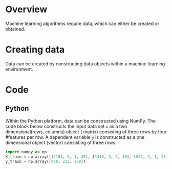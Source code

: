 # Overview
Machine learning algorithms require data, which can either be created or obtained.

# Creating data
Data can be created by constructing data objects within a machine learning environment.

# Code
## Python
Within the Python platform, data can be constructed using NumPy. The code block below constructs the input data set `x`  as a two dimensional(rows, columns) object ( matrix) consisting of three rows by four #features per row. A dependent variable `y` is constructed as a one dimensional object (vector) consisting of three rows. 

```Python
import numpy as np
X_train = np.array([[2104, 5, 1, 45], [1416, 3, 2, 40], [852, 2, 1, 35]])
y_train = np.array([460, 232, 178])
```